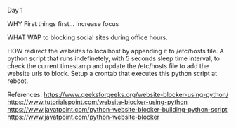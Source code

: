 Day 1

WHY
First things first... increase focus

WHAT
WAP to blocking social sites during office hours.

HOW
redirect the websites to localhost by appending it to /etc/hosts file.
A python script that runs indefinetely, with 5 seconds sleep time interval, to check the current timestamp and update the /etc/hosts file to add the website urls to block.
Setup a crontab that executes this python script at reboot.

References:
https://www.geeksforgeeks.org/website-blocker-using-python/
https://www.tutorialspoint.com/website-blocker-using-python
https://www.javatpoint.com/python-website-blocker-building-python-script
https://www.javatpoint.com/python-website-blocker
  
